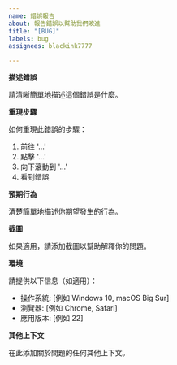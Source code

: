 ```yaml
---
name: 錯誤報告
about: 報告錯誤以幫助我們改進
title: "[BUG]"
labels: bug
assignees: blackink7777

---
```


**描述錯誤**

請清晰簡單地描述這個錯誤是什麼。

**重現步驟**

如何重現此錯誤的步驟：
1. 前往 '...'
2. 點擊 '...'
3. 向下滾動到 '...'
4. 看到錯誤

**預期行為**

清楚簡單地描述你期望發生的行為。

**截圖**

如果適用，請添加截圖以幫助解釋你的問題。

**環境**

請提供以下信息（如適用）：
- 操作系統: [例如 Windows 10, macOS Big Sur]
- 瀏覽器: [例如 Chrome, Safari]
- 應用版本: [例如 22]

**其他上下文**

在此添加關於問題的任何其他上下文。
